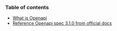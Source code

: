 ### Table of contents
- [What is Openapi](01-what-is-openapi.md)
- [Reference Openapi spec 3.1.0 from official docs](02-openapi-spec-3.1.0.md)